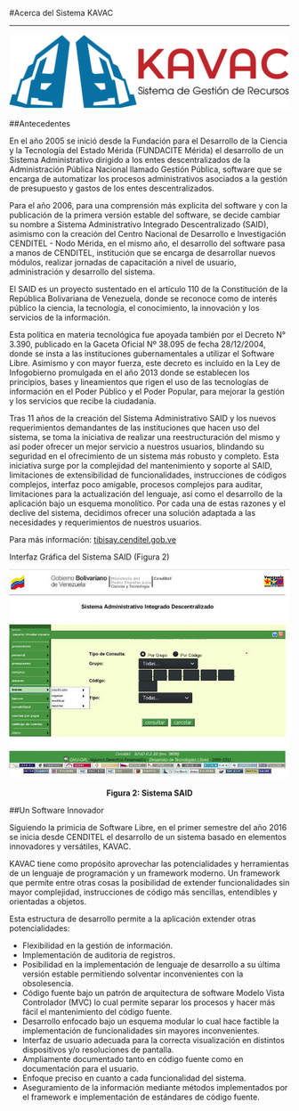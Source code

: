 #Acerca del Sistema KAVAC  
*************************

![Screenshot](img/logokavac.png#imagen)

##Antecedentes

En el año 2005 se inició desde la Fundación para el Desarrollo de la Ciencia y la Tecnología del Estado Mérida (FUNDACITE Mérida) el desarrollo de un Sistema Administrativo dirigido a los entes descentralizados de la Administración Pública Nacional llamado Gestión Pública, software que se encarga de automatizar los procesos administrativos asociados a la gestión de presupuesto y gastos de los entes descentralizados.

Para el año 2006, para una comprensión más explicita del software y con la publicación de la primera versión estable del software, se decide cambiar su nombre a Sistema Administrativo Integrado Descentralizado (SAID), asimismo con la creación del Centro Nacional de Desarrollo e Investigación CENDITEL - Nodo Mérida, en el mismo año, el desarrollo del software pasa a manos de CENDITEL, institución que se encarga de desarrollar nuevos módulos, realizar jornadas de capacitación a nivel de usuario, administración y desarrollo del sistema.

El SAID es un proyecto sustentado en el artículo 110 de la Constitución de la República Bolivariana de Venezuela, donde se reconoce como de interés público la ciencia, la tecnología, el conocimiento, la innovación y los servicios de la información.

Esta política en materia tecnológica fue apoyada también por el Decreto N° 3.390, publicado en la Gaceta Oficial Nº 38.095 de fecha 28/12/2004, donde se insta a las instituciones gubernamentales a utilizar el Software Libre. Asimismo y con mayor fuerza, este decreto es incluido en la Ley de Infogobierno promulgada en el año 2013 donde se establecen los principios, bases y lineamientos que rigen el uso de las tecnologías de información en el Poder Público y el Poder Popular, para mejorar la gestión y los servicios que recibe la ciudadanía.

Tras 11 años de la creación del Sistema Administrativo SAID y los nuevos requerimientos demandantes de las instituciones que hacen uso del sistema, se toma la iniciativa de realizar una reestructuración del mismo y así poder ofrecer un mejor servicio a nuestros usuarios, blindando su seguridad en el ofrecimiento de un sistema más robusto y completo. Esta iniciativa surge por la complejidad del mantenimiento y soporte al SAID, limitaciones de extensibilidad de funcionalidades, instrucciones de códigos complejos, interfaz poco amigable, procesos complejos para auditar, limitaciones para la actualización del lenguaje, así como el desarrollo de la aplicación bajo un esquema monolítico. Por cada una de estas razones y el declive del sistema, decidimos ofrecer una solución adaptada a las necesidades y requerimientos de nuestros usuarios.

   
Para más información: [tibisay.cenditel.gob.ve](https://tibisay.cenditel.gob.ve/sistema-administrativo-integrado/)

Interfaz Gráfica del Sistema SAID (Figura 2)

![Screenshot](img/figure_2.png)<div style="text-align: center;font-weight: bold">Figura 2: Sistema SAID</div>

##Un Software Innovador

Siguiendo la primicia de Software Libre, en el primer semestre del año 2016 se inicia desde CENDITEL el desarrollo de un sistema basado en elementos innovadores y versátiles, KAVAC. 

KAVAC tiene como propósito aprovechar las potencialidades y herramientas de un lenguaje de programación y un framework moderno. Un framework que permite entre otras cosas la posibilidad de extender funcionalidades sin mayor complejidad, instrucciones de código más sencillas, entendibles y orientadas a objetos. 
 

Esta estructura de desarrollo permite a la aplicación extender otras potencialidades: 

 - Flexibilidad en la gestión de información. 
 - Implementación de auditoria de registros.
 - Posibilidad en la implementación de lenguaje de desarrollo a su última versión estable permitiendo solventar inconvenientes con la obsolesencia. 
 - Código fuente bajo un patrón de arquitectura de software Modelo Vista Controlador (MVC) lo cual permite separar los procesos y hacer más fácil el mantenimiento del código fuente.
 - Desarrollo enfocado bajo un esquema modular lo cual hace factible la implementación de funcionalidades sin mayores inconvenientes.
 - Interfaz de usuario adecuada para la correcta visualización en distintos dispositivos y/o resoluciones de pantalla. 
 - Ampliamente documentado tanto en código fuente como en documentación para el usuario.
 - Enfoque preciso en cuanto a cada funcionalidad del sistema.
 - Aseguramiento de la información mediante métodos implementados por el framework e implementación de estándares de código fuente.
